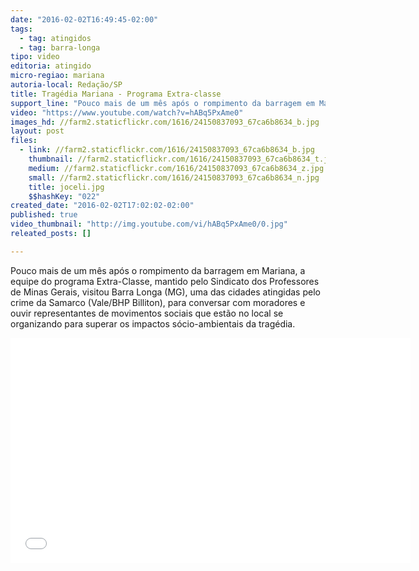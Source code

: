 ```yaml
---
date: "2016-02-02T16:49:45-02:00"
tags:
  - tag: atingidos
  - tag: barra-longa
tipo: video
editoria: atingido
micro-regiao: mariana
autoria-local: Redação/SP
title: Tragédia Mariana - Programa Extra-classe
support_line: "Pouco mais de um mês após o rompimento da barragem em Mariana, a equipe do programa Extra-Classe, mantido pelo Sindicato dos Professores de Minas Gerais, visitou Barra Longa (MG), uma das cidades atingidas pelo crime da Samarco."
video: "https://www.youtube.com/watch?v=hABq5PxAme0"
images_hd: //farm2.staticflickr.com/1616/24150837093_67ca6b8634_b.jpg
layout: post
files:
  - link: //farm2.staticflickr.com/1616/24150837093_67ca6b8634_b.jpg
    thumbnail: //farm2.staticflickr.com/1616/24150837093_67ca6b8634_t.jpg
    medium: //farm2.staticflickr.com/1616/24150837093_67ca6b8634_z.jpg
    small: //farm2.staticflickr.com/1616/24150837093_67ca6b8634_n.jpg
    title: joceli.jpg
    $$hashKey: "022"
created_date: "2016-02-02T17:02:02-02:00"
published: true
video_thumbnail: "http://img.youtube.com/vi/hABq5PxAme0/0.jpg"
releated_posts: []

---
```

<p>Pouco mais de um m&ecirc;s ap&oacute;s o rompimento da barragem em Mariana, a equipe do programa Extra-Classe, mantido pelo Sindicato dos Professores de Minas Gerais,&nbsp;visitou Barra Longa (MG), uma das cidades atingidas pelo crime da Samarco (Vale/BHP Billiton), para conversar com moradores e ouvir representantes de movimentos sociais que est&atilde;o no local se organizando para superar os impactos s&oacute;cio-ambientais da trag&eacute;dia.</p>

<p><iframe allowfullscreen="" frameborder="0" height="360" src="//www.youtube.com/embed/hABq5PxAme0" width="640"></iframe></p>
